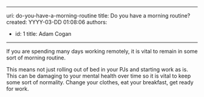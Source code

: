 

---
uri: do-you-have-a-morning-routine
title: Do you have a morning routine?
created: YYYY-03-DD 01:08:06
authors:
  - id: 1
    title: Adam Cogan
---




<span class='intro'> <p class="ssw15-rteElement-P">If you are spending many days working remotely, it is vital to remain in some sort of morning routine.​<br></p> </span>

<p class="ssw15-rteElement-P">​This means not just rolling out of bed in your PJs and starting work​&#160;as is. This can be damaging to your mental health over time so it is vital to keep some sort of normality.&#160;​Change your clothes, eat your breakfast, get ready for work.<br></p>


